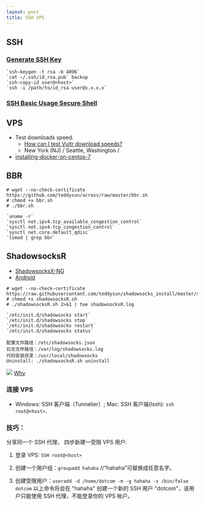 ```yaml
---
layout: post
title: SSH VPS
---
```


## SSH

### [Generate SSH Key](https://www.vultr.com/docs/how-do-i-generate-ssh-keys)

```
`ssh-keygen -t rsa -b 4096`
`cat ~/.ssh/id_rsa.pub` backup
`ssh-copy-id user@<host>`
`ssh -i /path/to/id_rsa user@x.x.x.x`
```

### [SSH Basic Usage Secure Shell](https://abcdabcd987.com/ssh/)

## VPS

- Test downloads speed.
  - [How can I test Vultr download speeds?](https://www.vultr.com/faq/#downloadspeedtests)
  - New York (NJ) / Seattle, Washington /
- [installing-docker-on-centos-7](https://www.vultr.com/docs/installing-docker-on-centos-7)

## BBR

```
# wget --no-check-certificate https://github.com/teddysun/across/raw/master/bbr.sh
# chmod +x bbr.sh
# ./bbr.sh
```

```
`uname -r`
`sysctl net.ipv4.tcp_available_congestion_control`
`sysctl net.ipv4.tcp_congestion_control`
`sysctl net.core.default_qdisc`
`lsmod | grep bbr`
```


## ShadowsocksR

- [ShadowsocksX-NG](https://github.com/shadowsocks/ShadowsocksX-NG/releases)
- [Android](https://github.com/shadowsocks/shadowsocks-android/releases)

```
# wget --no-check-certificate https://raw.githubusercontent.com/teddysun/shadowsocks_install/master/shadowsocksR.sh
# chmod +x shadowsocksR.sh
# ./shadowsocksR.sh 2>&1 | tee shadowsocksR.log
```

```
`/etc/init.d/shadowsocks start`
`/etc/init.d/shadowsocks stop`
`/etc/init.d/shadowsocks restart`
`/etc/init.d/shadowsocks status`
```

```
配置文件路径：/etc/shadowsocks.json
日志文件路径：/var/log/shadowsocks.log
代码安装目录：/usr/local/shadowsocks
Uninstall: ./shadowsocksR.sh uninstall
```

![](http://upload-images.jianshu.io/upload_images/9485-b0d99d196d019ec3.png?imageMogr2/auto-orient/strip%7CimageView2/2/w/1240)
[Why](http://vc2tea.com/whats-shadowsocks/)

### 连接 VPS
- Windows: SSH 客户端（Tunnelier）; Mac: SSH 客户端(Issh): `ssh root@<host>`.

### 技巧：
分享同一个 SSH 代理， 四步新建一受限 VPS 用户:
1. 登录 VPS: `SSH root@<host>`

2. 创建一个用户组：`groupadd hahaha`  //“hahaha”可替换成任意名字。

3. 创建受限用户：`useradd -d /home/dotcom -m -g hahaha -s /bin/false dotcom`
以上命令将会在 "hahaha" 创建一个新的 SSH 用户 "dotcom"，该用户只能使用 SSH 代理，不能登录你的 VPS 帐户。
